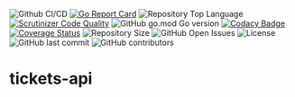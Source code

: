 ![Github CI/CD](https://github.com/cronnoss/tickets-api/actions/workflows/go.yml/badge.svg)
[![Go Report Card](https://goreportcard.com/badge/github.com/cronnoss/tickets-api)](https://goreportcard.com/report/github.com/cronnoss/tickets-api)
![Repository Top Language](https://img.shields.io/github/languages/top/cronnoss/tickets-api.svg)
[![Scrutinizer Code Quality](https://scrutinizer-ci.com/g/cronnoss/tickets-api/badges/quality-score.png?b=main)](https://scrutinizer-ci.com/g/cronnoss/tickets-api/?branch=main)
![GitHub go.mod Go version](https://img.shields.io/github/go-mod/go-version/cronnoss/tickets-api.svg)
[![Codacy Badge](https://api.codacy.com/project/badge/Grade/bf381a805bd34d95b9506f01a0113b66)](https://app.codacy.com/gh/cronnoss/tickets-api?utm_source=github.com&utm_medium=referral&utm_content=cronnoss/tickets-api&utm_campaign=Badge_Grade)
[![Coverage Status](https://coveralls.io/repos/github/cronnoss/tickets-api/badge.svg)](https://coveralls.io/github/cronnoss/tickets-api)
![Repository Size](https://img.shields.io/github/repo-size/cronnoss/tickets-api?style=flat-square)
![GitHub Open Issues](https://img.shields.io/github/issues/cronnoss/tickets-api.svg)
![License](https://img.shields.io/badge/license-Apache%202-fullgreen)
![GitHub last commit](https://img.shields.io/github/last-commit/cronnoss/tickets-api.svg)
![GitHub contributors](https://img.shields.io/github/contributors/cronnoss/tickets-api.svg)

# tickets-api
